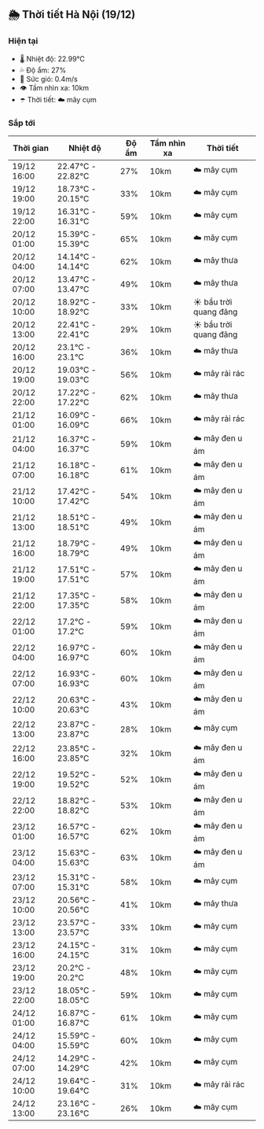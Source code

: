 ## 🌦️ Thời tiết Hà Nội (19/12)

### Hiện tại

- 🌡️ Nhiệt độ: 22.99℃
- 💦 Độ ẩm: 27%
- 💨 Sức gió: 0.4m/s
- 👁️ Tầm nhìn xa: 10km
- ☂️ Thời tiết: ☁️ mây cụm

### Sắp tới

| Thời gian | Nhiệt độ | Độ ẩm | Tầm nhìn xa | Thời tiết |
| --- | --- | --- | --- | --- |
| 19/12 16:00 | 22.47℃ - 22.82℃ | 27% | 10km | ☁️ mây cụm |
| 19/12 19:00 | 18.73℃ - 20.15℃ | 33% | 10km | ☁️ mây cụm |
| 19/12 22:00 | 16.31℃ - 16.31℃ | 59% | 10km | ☁️ mây cụm |
| 20/12 01:00 | 15.39℃ - 15.39℃ | 65% | 10km | ☁️ mây cụm |
| 20/12 04:00 | 14.14℃ - 14.14℃ | 62% | 10km | ☁️ mây thưa |
| 20/12 07:00 | 13.47℃ - 13.47℃ | 49% | 10km | ☁️ mây thưa |
| 20/12 10:00 | 18.92℃ - 18.92℃ | 33% | 10km | ☀️ bầu trời quang đãng |
| 20/12 13:00 | 22.41℃ - 22.41℃ | 29% | 10km | ☀️ bầu trời quang đãng |
| 20/12 16:00 | 23.1℃ - 23.1℃ | 36% | 10km | ☁️ mây thưa |
| 20/12 19:00 | 19.03℃ - 19.03℃ | 56% | 10km | ☁️ mây rải rác |
| 20/12 22:00 | 17.22℃ - 17.22℃ | 62% | 10km | ☁️ mây thưa |
| 21/12 01:00 | 16.09℃ - 16.09℃ | 66% | 10km | ☁️ mây rải rác |
| 21/12 04:00 | 16.37℃ - 16.37℃ | 59% | 10km | ☁️ mây đen u ám |
| 21/12 07:00 | 16.18℃ - 16.18℃ | 61% | 10km | ☁️ mây đen u ám |
| 21/12 10:00 | 17.42℃ - 17.42℃ | 54% | 10km | ☁️ mây đen u ám |
| 21/12 13:00 | 18.51℃ - 18.51℃ | 49% | 10km | ☁️ mây đen u ám |
| 21/12 16:00 | 18.79℃ - 18.79℃ | 49% | 10km | ☁️ mây đen u ám |
| 21/12 19:00 | 17.51℃ - 17.51℃ | 57% | 10km | ☁️ mây đen u ám |
| 21/12 22:00 | 17.35℃ - 17.35℃ | 58% | 10km | ☁️ mây đen u ám |
| 22/12 01:00 | 17.2℃ - 17.2℃ | 59% | 10km | ☁️ mây đen u ám |
| 22/12 04:00 | 16.97℃ - 16.97℃ | 60% | 10km | ☁️ mây đen u ám |
| 22/12 07:00 | 16.93℃ - 16.93℃ | 60% | 10km | ☁️ mây đen u ám |
| 22/12 10:00 | 20.63℃ - 20.63℃ | 43% | 10km | ☁️ mây đen u ám |
| 22/12 13:00 | 23.87℃ - 23.87℃ | 28% | 10km | ☁️ mây cụm |
| 22/12 16:00 | 23.85℃ - 23.85℃ | 32% | 10km | ☁️ mây đen u ám |
| 22/12 19:00 | 19.52℃ - 19.52℃ | 52% | 10km | ☁️ mây đen u ám |
| 22/12 22:00 | 18.82℃ - 18.82℃ | 53% | 10km | ☁️ mây đen u ám |
| 23/12 01:00 | 16.57℃ - 16.57℃ | 62% | 10km | ☁️ mây đen u ám |
| 23/12 04:00 | 15.63℃ - 15.63℃ | 63% | 10km | ☁️ mây đen u ám |
| 23/12 07:00 | 15.31℃ - 15.31℃ | 58% | 10km | ☁️ mây cụm |
| 23/12 10:00 | 20.56℃ - 20.56℃ | 41% | 10km | ☁️ mây thưa |
| 23/12 13:00 | 23.57℃ - 23.57℃ | 33% | 10km | ☁️ mây cụm |
| 23/12 16:00 | 24.15℃ - 24.15℃ | 31% | 10km | ☁️ mây cụm |
| 23/12 19:00 | 20.2℃ - 20.2℃ | 48% | 10km | ☁️ mây cụm |
| 23/12 22:00 | 18.05℃ - 18.05℃ | 59% | 10km | ☁️ mây cụm |
| 24/12 01:00 | 16.87℃ - 16.87℃ | 61% | 10km | ☁️ mây cụm |
| 24/12 04:00 | 15.59℃ - 15.59℃ | 60% | 10km | ☁️ mây cụm |
| 24/12 07:00 | 14.29℃ - 14.29℃ | 42% | 10km | ☁️ mây cụm |
| 24/12 10:00 | 19.64℃ - 19.64℃ | 31% | 10km | ☁️ mây rải rác |
| 24/12 13:00 | 23.16℃ - 23.16℃ | 26% | 10km | ☁️ mây cụm |
